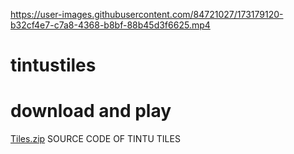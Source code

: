 


https://user-images.githubusercontent.com/84721027/173179120-b32cf4e7-c7a8-4368-b8bf-88b45d3f6625.mp4

# tintustiles
# download and play 


[Tiles.zip](https://github.com/codertintu/tintustiles/files/8883485/Tiles.zip)
SOURCE CODE OF TINTU TILES
